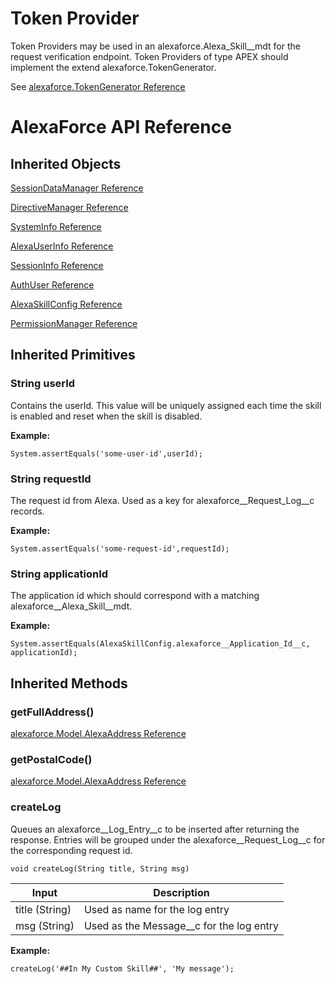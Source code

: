 # Token Provider #
Token Providers may be used in an alexaforce.Alexa_Skill__mdt for the request verification endpoint. Token Providers of type APEX should implement the extend alexaforce.TokenGenerator.

See [alexaforce.TokenGenerator Reference](TokenGenerator.md)

# AlexaForce API Reference #

## Inherited Objects ##

[SessionDataManager Reference](SessionDataManager.md)

[DirectiveManager Reference](DirectiveManager.md)

[SystemInfo Reference](Model/AlexaSystem.md)

[AlexaUserInfo Reference](Model/AlexaUser.md)

[SessionInfo Reference](Model/AlexaSession.md)

[AuthUser Reference](AuthUser.md)

[AlexaSkillConfig Reference](Alexa_Skill__mdt.md)

[PermissionManager Reference](Permissions.md)

## Inherited Primitives ##
### String userId ###
Contains the userId. This value will be uniquely assigned each time the skill is enabled and reset when the skill is disabled. 

**Example:**
```
System.assertEquals('some-user-id',userId);
```

### String requestId ###
The request id from Alexa. Used as a key for alexaforce__Request_Log__c records.

**Example:**
```
System.assertEquals('some-request-id',requestId);
```

### String applicationId ###
The application id which should correspond with a matching alexaforce__Alexa_Skill__mdt.

**Example:**
```
System.assertEquals(AlexaSkillConfig.alexaforce__Application_Id__c, applicationId);
```

## Inherited Methods ##
### getFullAddress() ###
[alexaforce.Model.AlexaAddress Reference](Model/AlexaAddress.md)

### getPostalCode() ###
[alexaforce.Model.AlexaAddress Reference](Model/AlexaAddress.md)

### createLog ###
Queues an alexaforce__Log_Entry__c to be inserted after returning the response. Entries will be grouped under the alexaforce__Request_Log__c for the corresponding request id.

``` void createLog(String title, String msg) ```

Input                    | Description
-------------------------| -----------------------------------------
title (String)           | Used as name for the log entry
msg (String)             | Used as the Message__c for the log entry

**Example:**
```
createLog('##In My Custom Skill##', 'My message');
```
